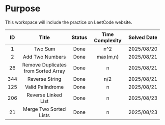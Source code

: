 # Purpose
This workspace will include the practice on LeetCode website. 

| ID | Title  | Status | Time Complexity | Solved Date |
| :--: | :--: | :----: | :-------------: | :--: |
| 1 | Two Sum | Done | n^2 | 2025/08/20 |
| 2 | Add Two Numbers | Done | max(m,n) | 2025/08/21 |
| 26 | Remove Duplicates from Sorted Array | Done | n | 2025/08/21 |
| 344 | Reverse String | Done | n/2 | 2025/08/21 |
| 125 | Valid Palindrome | Done | n | 2025/08/21 |
| 206 | Reverse Linked List | Done | n | 2025/08/23 |
| 21 | Merge Two Sorted Lists | Done | n | 2025/08/23 |